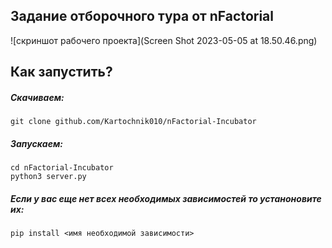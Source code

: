 ## Задание отборочного тура от nFactorial 

![скриншот рабочего проекта](Screen Shot 2023-05-05 at 18.50.46.png)

## Как запустить?

##### Скачиваем:
```
git clone github.com/Kartochnik010/nFactorial-Incubator
```

##### Запускаем:
```
cd nFactorial-Incubator
python3 server.py
```

##### Если у вас еще нет всех необходимых зависимостей то устаноновите их: 
```
pip install <имя необходимой зависимости>
```


